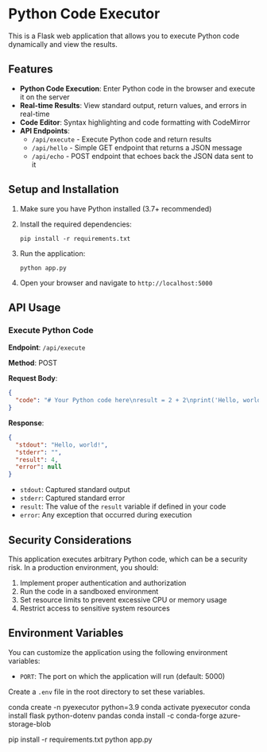 # Python Code Executor

This is a Flask web application that allows you to execute Python code dynamically and view the results.

## Features

- **Python Code Execution**: Enter Python code in the browser and execute it on the server
- **Real-time Results**: View standard output, return values, and errors in real-time
- **Code Editor**: Syntax highlighting and code formatting with CodeMirror
- **API Endpoints**:
  - `/api/execute` - Execute Python code and return results
  - `/api/hello` - Simple GET endpoint that returns a JSON message
  - `/api/echo` - POST endpoint that echoes back the JSON data sent to it

## Setup and Installation

1. Make sure you have Python installed (3.7+ recommended)

2. Install the required dependencies:
   ```
   pip install -r requirements.txt
   ```

3. Run the application:
   ```
   python app.py
   ```

4. Open your browser and navigate to `http://localhost:5000`

## API Usage

### Execute Python Code

**Endpoint**: `/api/execute`

**Method**: POST

**Request Body**:
```json
{
  "code": "# Your Python code here\nresult = 2 + 2\nprint('Hello, world!')"
}
```

**Response**:
```json
{
  "stdout": "Hello, world!",
  "stderr": "",
  "result": 4,
  "error": null
}
```

- `stdout`: Captured standard output
- `stderr`: Captured standard error
- `result`: The value of the `result` variable if defined in your code
- `error`: Any exception that occurred during execution

## Security Considerations

This application executes arbitrary Python code, which can be a security risk. In a production environment, you should:

1. Implement proper authentication and authorization
2. Run the code in a sandboxed environment
3. Set resource limits to prevent excessive CPU or memory usage
4. Restrict access to sensitive system resources

## Environment Variables

You can customize the application using the following environment variables:

- `PORT`: The port on which the application will run (default: 5000)

Create a `.env` file in the root directory to set these variables.






conda create -n pyexecutor python=3.9
conda activate pyexecutor
conda install flask python-dotenv pandas
conda install -c conda-forge azure-storage-blob


pip install -r requirements.txt
python app.py